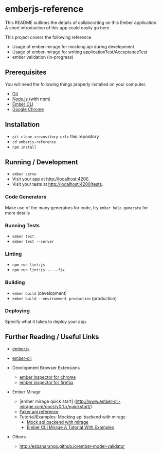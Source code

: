 # emberjs-reference

This README outlines the details of collaborating on this Ember application.
A short introduction of this app could easily go here.

This project covers the following reference
- Usage of ember-mirage for mocking api during development
- Usage of ember-mirage for writing applicationTest/AcceptanceTest
- ember validation (in-progress)

## Prerequisites

You will need the following things properly installed on your computer.

* [Git](https://git-scm.com/)
* [Node.js](https://nodejs.org/) (with npm)
* [Ember CLI](https://ember-cli.com/)
* [Google Chrome](https://google.com/chrome/)

## Installation

* `git clone <repository-url>` this repository
* `cd emberjs-reference`
* `npm install`

## Running / Development

* `ember serve`
* Visit your app at [http://localhost:4200](http://localhost:4200).
* Visit your tests at [http://localhost:4200/tests](http://localhost:4200/tests).

### Code Generators

Make use of the many generators for code, try `ember help generate` for more details

### Running Tests

* `ember test`
* `ember test --server`

### Linting

* `npm run lint:js`
* `npm run lint:js -- --fix`

### Building

* `ember build` (development)
* `ember build --environment production` (production)

### Deploying

Specify what it takes to deploy your app.



## Further Reading / Useful Links

* [ember.js](https://emberjs.com/)
* [ember-cli](https://ember-cli.com/)
* Development Browser Extensions
  * [ember inspector for chrome](https://chrome.google.com/webstore/detail/ember-inspector/bmdblncegkenkacieihfhpjfppoconhi)
  * [ember inspector for firefox](https://addons.mozilla.org/en-US/firefox/addon/ember-inspector/)

* Ember Mirage
  * [ember mirage quick start] (http://www.ember-cli-mirage.com/docs/v0.1.x/quickstart/)
  * [Faker api reference](https://github.com/marak/Faker.js/)
  * Tutorial/Examples: Mocking api backend with mirage
    * [Mock api backend with mirage](https://emberigniter.com/mock-json-api-backend-with-mirage/)
    * [Ember CLI Mirage A Tutorial With Examples](http://www.programwitherik.com/ember-mirage-tutorial-and-examples/)

* Others
  * http://esbanarango.github.io/ember-model-validator
